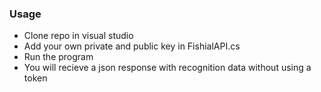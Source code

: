 ### Usage
- Clone repo in visual studio
- Add your own private and public key in FishialAPI.cs
- Run the program
- You will recieve a json response with recognition data without using a token
